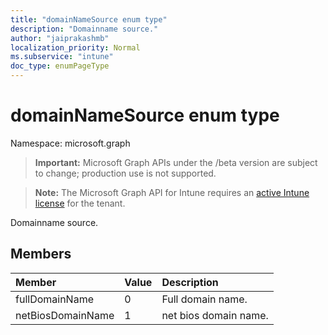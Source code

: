 ```yaml
---
title: "domainNameSource enum type"
description: "Domainname source."
author: "jaiprakashmb"
localization_priority: Normal
ms.subservice: "intune"
doc_type: enumPageType
---
```


# domainNameSource enum type

Namespace: microsoft.graph

> **Important:** Microsoft Graph APIs under the /beta version are subject to change; production use is not supported.

> **Note:** The Microsoft Graph API for Intune requires an [active Intune license](https://go.microsoft.com/fwlink/?linkid=839381) for the tenant.

Domainname source.

## Members
|Member|Value|Description|
|:---|:---|:---|
|fullDomainName|0|Full domain name.|
|netBiosDomainName|1|net bios domain name.|